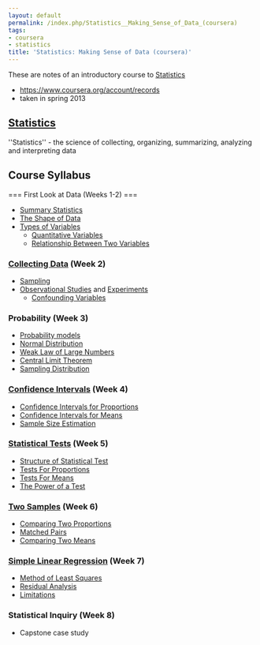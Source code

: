 ```yaml
---
layout: default
permalink: /index.php/Statistics__Making_Sense_of_Data_(coursera)
tags:
- coursera
- statistics
title: 'Statistics: Making Sense of Data (coursera)'
---
```

These are notes of an introductory course to [Statistics](Statistics)
- https://www.coursera.org/account/records
- taken in spring 2013


## [Statistics](Statistics)
''Statistics'' - the science of collecting, organizing, summarizing, analyzing and interpreting data

## Course Syllabus
=== First Look at Data (Weeks 1-2) === 
- [Summary Statistics](Summary_Statistics)
- [The Shape of Data](Distributions)
- [Types of Variables](Types_of_Variables) 
  - [Quantitative Variables](Types_of_Variables#Quantitative_Variables)
  - [Relationship Between Two Variables](Types_of_Variables#Relationships)

### [Collecting Data](Data_Collection) (Week 2)
- [Sampling](Sampling)
- [Observational Studies](Observational_Studies) and [Experiments](Experiments)
  - [Confounding Variables](Confounding_Variables)

### Probability (Week 3)
- [Probability models](Probability)
- [Normal Distribution](Normal_Distribution)
- [Weak Law of Large Numbers](Weak_Law_of_Large_Numbers) 
- [Central Limit Theorem](Central_Limit_Theorem)
- [Sampling Distribution](Sampling_Distribution)

### [Confidence Intervals](Confidence_Intervals) (Week 4)
- [Confidence Intervals for Proportions](Binomial_Proportion_Confidence_Intervals)
- [Confidence Intervals for Means](Confidence_Intervals_for_Means)
- [Sample Size Estimation](Sample_Size_Estimation)

### [Statistical Tests](Hypothesis_Testing) (Week 5)
- [Structure of Statistical Test](Hypothesis_Testing#Structure_of_Statistical_Test)
- [Tests For Proportions](Binomial_Proportion_Tests#One-Sample_Binomial_Proportion_Test)
- [Tests For Means](t-tests#One-Sample_t-test)
- [The Power of a Test](Statistical_Power)

### [Two Samples](Comparing_Two_Samples) (Week 6)
- [Comparing Two Proportions](Binomial_Proportion_Tests#Two-Sample_Binomial_Proportion_Test)
- [Matched Pairs](t-tests#Paired_t-test)
- [Comparing Two Means](t-tests#Two_Sample_t-test)

### [Simple Linear Regression](Linear_Regression) (Week 7)
- [Method of Least Squares](Method_of_Least_Squares)
- [Residual Analysis](Residual_Analysis)
- [Limitations](Linear_Regression#Limitations)

### Statistical Inquiry (Week 8)
- Capstone case study
